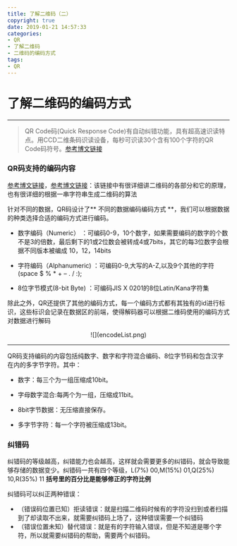 ```yaml
---
title: 了解二维码（二）
copyright: true
date: 2019-01-21 14:57:33
categories:
- QR
- 了解二维码
- 二维码的编码方式
tags:
- QR
---
```

# 了解二维码的编码方式
***
> QR Code码(Quick Response Code)有自动纠错功能，具有超高速识读特点。用CCD二维条码识读设备，每秒可识读30个含有100个字符的QR Code码符号。[参考博文链接](http://www.labelmx.com/tech/CodeKown/Code/201207/4637.html)

<!--more-->

### QR码支持的编码内容
[参考博文链接](https://blog.csdn.net/dekko/article/details/6121899 "虽然该博客的图看不到，只有这段话值得看一看")，[参考博文链接](https://www.cnblogs.com/magicsoar/p/4483032.html)：该链接中有很详细讲二维码的各部分和它的原理，也有很详细的根据一串字符串生成二维码的算法


针对不同的数据，QR码设计了** 不同的数据编码编码方式 **，我们可以根据数据的种类选择合适的编码方式进行编码。

* 数字编码（Numeric）        ：可编码0-9，10个数字，如果需要编码的数字的个数不是3的倍数，最后剩下的1或2位数会被转成4或7bits，其它的每3位数字会根据不同版本被编成 10，12，14bits

* 字符编码（Alphanumeric) ：可编码0-9,大写的A-Z,以及9个其他的字符(space $ % * + – . / :);

* 8位字节模式(8-bit Byte)     ：可编码JIS X 0201的8位Latin/Kana字符集

除此之外，QR还提供了其他的编码方式，每一个编码方式都有其独有的id进行标识，这些标识会记录在数据区的前端，使得解码器可以根据二维码使用的编码方式对数据进行解码

<center>![](encodeList.png)</center>

---

QR码支持编码的内容包括纯数字、数字和字符混合编码、8位字节码和包含汉字在内的多字节字符。其中：

+ 数字：每三个为一组压缩成10bit。

+ 字母数字混合:每两个为一组，压缩成11bit。                                  

+ 8bit字节数据：无压缩直接保存。

+ 多字节字符：每一个字符被压缩成13bit。


### 纠错码

纠错码的等级越高，纠错能力也会越高，这样就会需要更多的纠错码，就会导致能够存储的数据变少。纠错码一共有四个等级，L(7%) 00,M(15%) 01,Q(25%) 10,R(35%) 11  **括号里的百分比是能够修正的字符比例**

纠错码可以纠正两种错误：

+ （错误码位置已知）拒读错误：就是扫描二维码时候有的字符没扫到或者扫描到了却读取不出来，就需要纠错码上场了，这种错误需要一个纠错码
+ （错误位置未知）替代错误：就是有的字符输入错误，但是不知道是哪个字符，所以就需要纠错码的帮助，需要两个纠错码。

